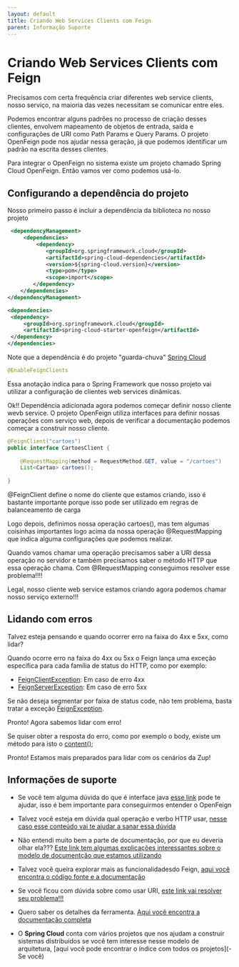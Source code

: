 ```yaml
---
layout: default
title: Criando Web Services Clients com Feign 
parent: Informação Suporte
---
```

# Criando Web Services Clients com Feign

Precisamos com certa frequência criar diferentes web service clients, nosso serviço,
na maioria das vezes necessitam se comunicar entre eles. 

Podemos encontrar alguns padrões no processo de criação desses clientes, envolvem
mapeamento de objetos de entrada, saída e configurações de URI como Path Params e Query Params.
O projeto OpenFeign pode nos ajudar nessa geração, já que podemos identificar um padrão na escrita 
desses clientes.

Para integrar o OpenFeign no sistema existe um projeto chamado Spring Cloud OpenFeign.
Então vamos ver como podemos usá-lo.

## Configurando a dependência do projeto

Nosso primeiro passo é incluir a dependência da biblioteca no nosso projeto

```xml
 <dependencyManagement>
     <dependencies>
         <dependency>
            <groupId>org.springframework.cloud</groupId>
            <artifactId>spring-cloud-dependencies</artifactId>
            <version>${spring-cloud.version}</version>
            <type>pom</type>
            <scope>import</scope>
        </dependency>
    </dependencies>
</dependencyManagement>

<dependencies>
 <dependency>
     <groupId>org.springframework.cloud</groupId>
     <artifactId>spring-cloud-starter-openfeign</artifactId>
 </dependency>
</dependencies>
```
Note que a dependência é do projeto "guarda-chuva" [Spring Cloud](https://spring.io/projects/spring-cloud)

```java
@EnableFeignClients
``` 
Essa anotação indica para o Spring Framework que nosso projeto vai utilizar a configuração
de clientes web services dinâmicas.
 
Ok!! Dependência adicionada agora podemos começar definir nosso cliente wevb service. O
projeto OpenFeign utiliza interfaces para definir nossas operações com serviço web, depois de verificar a
documentação podemos começar a construir nosso cliente.


```java
@FeignClient("cartoes")
public interface CartoesClient {
    
    @RequestMapping(method = RequestMethod.GET, value = "/cartoes")
    List<Cartao> cartoes();
    
}
```

@FeignClient define o nome do cliente que estamos criando, isso é bastante importante porque isso pode ser utilizado
em regras de balanceamento de carga

Logo depois, definimos nossa operação cartoes(), mas tem algumas coisinhas importantes logo acima da nossa operação
@RequestMapping que indica alguma configurações que podemos realizar.

Quando vamos chamar uma operação precisamos saber a URI dessa operação no servidor e também precisamos saber o método HTTP
que essa operação chama. Com @RequestMapping conseguimos resolver esse problema!!!!

Legal, nosso cliente web service estamos criando agora podemos chamar nosso serviço externo!!!

## Lidando com erros

Talvez esteja pensando e quando ocorrer erro na faixa do 4xx e 5xx, como lidar?

Quando ocorre erro na faixa do 4xx ou 5xx o Feign lança uma exceção específica para cada família de status do HTTP, 
como por exemplo:

- [FeignClientException](https://javadoc.io/static/io.github.openfeign/feign-core/10.7.0/feign/FeignException.FeignClientException.html): Em caso de erro 4xx
- [FeignServerException](https://javadoc.io/static/io.github.openfeign/feign-core/10.7.0/feign/FeignException.FeignServerException.html): Em caso de erro 5xx

Se não deseja segmentar por faixa de status code, não tem problema, basta tratar a exceção [FeignException](https://javadoc.io/static/io.github.openfeign/feign-core/10.7.0/feign/FeignException.html).

Pronto! Agora sabemos lidar com erro!

Se quiser obter a resposta do erro, como por exemplo o body, existe um método para isto o [content()](https://javadoc.io/static/io.github.openfeign/feign-core/10.7.0/feign/FeignException.html#content--);

Pronto! Estamos mais preparados para lidar com os cenários da Zup!

## Informações de suporte

- Se você tem alguma dúvida do que é interface java [esse link](https://www.caelum.com.br/apostila-java-orientacao-objetos/interfaces) pode te ajudar, isso é bem importante para
conseguirmos entender o OpenFeign

- Talvez você esteja em dúvida qual operação e verbo HTTP usar, [nesse caso esse conteúdo vai te ajudar a sanar essa dúvida](../informacao_suporte/rest-get.md)

- Não entendi muito bem a parte de documentação, por que eu deveria olhar ela??? [Este link tem algumas explicações interessantes sobre o modelo de documentção que estamos utilizando]((http://spec.openapis.org/oas/v3.0.3))

- Talvez você queira explorar mais as funcionalidadesdo Feign, [aqui você encontra o código fonte e a documentação](https://github.com/OpenFeign/feign) 

- Se você ficou com dúvida sobre como usar URI, [este link vai resolver seu problema!!!](https://developer.mozilla.org/pt-BR/docs/Web/HTTP/Basico_sobre_HTTP/Identifying_resources_on_the_Web)

- Quero saber os detalhes da ferramenta. [Aqui você encontra a documentação completa](https://cloud.spring.io/spring-cloud-openfeign/reference/html/)

- O **Spring Cloud** conta com vários projetos que nos ajudam a construir sistemas distribuídos
se você tem interesse nesse modelo de arquitetura, [aqui você pode encontrar o índice com todos os projetos](- Se você)


